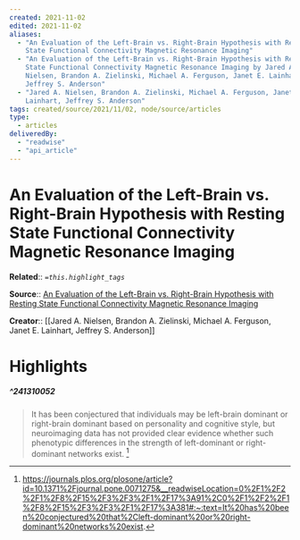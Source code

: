 ```yaml
---
created: 2021-11-02
edited: 2021-11-02
aliases:
  - "An Evaluation of the Left-Brain vs. Right-Brain Hypothesis with Resting
    State Functional Connectivity Magnetic Resonance Imaging"
  - "An Evaluation of the Left-Brain vs. Right-Brain Hypothesis with Resting
    State Functional Connectivity Magnetic Resonance Imaging by Jared A.
    Nielsen, Brandon A. Zielinski, Michael A. Ferguson, Janet E. Lainhart,
    Jeffrey S. Anderson"
  - "Jared A. Nielsen, Brandon A. Zielinski, Michael A. Ferguson, Janet E.
    Lainhart, Jeffrey S. Anderson"
tags: created/source/2021/11/02, node/source/articles
type:
  - articles
deliveredBy:
  - "readwise"
  - "api_article"
---
```

# An Evaluation of the Left-Brain vs. Right-Brain Hypothesis with Resting State Functional Connectivity Magnetic Resonance Imaging

**Related**:: 
*`=this.highlight_tags`*

**Source**:: [An Evaluation of the Left-Brain vs. Right-Brain Hypothesis with Resting State Functional Connectivity Magnetic Resonance Imaging](https://journals.plos.org/plosone/article?id=10.1371%2Fjournal.pone.0071275)

**Creator**:: [[Jared A. Nielsen, Brandon A. Zielinski, Michael A. Ferguson, Janet E. Lainhart, Jeffrey S. Anderson]]

# Highlights
##### ^241310052
  
> It has been conjectured that individuals may be left-brain dominant or right-brain dominant based on personality and cognitive style, but neuroimaging data has not provided clear evidence whether such phenotypic differences in the strength of left-dominant or right-dominant networks exist. 
  [^241310052]

[^241310052]:  https://journals.plos.org/plosone/article?id=10.1371%2Fjournal.pone.0071275&__readwiseLocation=0%2F1%2F2%2F1%2F8%2F15%2F3%2F3%2F1%2F17%3A91%2C0%2F1%2F2%2F1%2F8%2F15%2F3%2F3%2F1%2F17%3A381#:~:text=It%20has%20been%20conjectured%20that%2Cleft-dominant%20or%20right-dominant%20networks%20exist.

